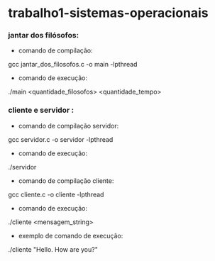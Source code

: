 # trabalho1-sistemas-operacionais

### jantar dos filósofos:

- comando de compilação:

gcc jantar_dos_filosofos.c -o main -lpthread

- comando de execução:

./main <quantidade_filosofos> <quantidade_tempo>

### cliente e servidor : 

- comando de compilação servidor:

gcc servidor.c -o servidor -lpthread

- comando de execução:

./servidor

- comando de compilação cliente:

gcc cliente.c -o cliente -lpthread

- comando de execução:

./cliente <mensagem_string>

- exemplo de comando de execução:

./cliente "Hello. How are you?"
